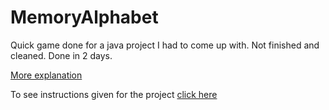 # MemoryAlphabet
Quick game done for a java project I had to come up with. Not finished and cleaned. Done in 2 days.

[More explanation](https://github.com/NicolasHelb/MemoryAlphabet/wiki)


To see instructions given for the project [click here](https://github.com/NicolasHelb/MemoryAlphabet/wiki/Instructions-of-the-project)

